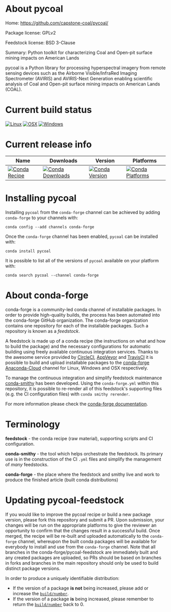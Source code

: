 About pycoal
============

Home: https://github.com/capstone-coal/pycoal/

Package license: GPLv2

Feedstock license: BSD 3-Clause

Summary: Python toolkit for characterizing Coal and Open-pit surface mining impacts on American Lands

pycoal is a Python library for processing hyperspectral imagery from remote sensing devices such
as the Airborne Visible/InfraRed Imaging Spectrometer (AVIRIS) and AVIRIS-Next Generation
enabling scientific analysis of Coal and Open-pit surface mining impacts on American Lands (COAL).


Current build status
====================

[![Linux](https://img.shields.io/circleci/project/github/conda-forge/pycoal-feedstock/master.svg?label=Linux)](https://circleci.com/gh/conda-forge/pycoal-feedstock)
[![OSX](https://img.shields.io/travis/conda-forge/pycoal-feedstock/master.svg?label=macOS)](https://travis-ci.org/conda-forge/pycoal-feedstock)
[![Windows](https://img.shields.io/appveyor/ci/conda-forge/pycoal-feedstock/master.svg?label=Windows)](https://ci.appveyor.com/project/conda-forge/pycoal-feedstock/branch/master)

Current release info
====================

| Name | Downloads | Version | Platforms |
| --- | --- | --- | --- |
| [![Conda Recipe](https://img.shields.io/badge/recipe-pycoal-green.svg)](https://anaconda.org/conda-forge/pycoal) | [![Conda Downloads](https://img.shields.io/conda/dn/conda-forge/pycoal.svg)](https://anaconda.org/conda-forge/pycoal) | [![Conda Version](https://img.shields.io/conda/vn/conda-forge/pycoal.svg)](https://anaconda.org/conda-forge/pycoal) | [![Conda Platforms](https://img.shields.io/conda/pn/conda-forge/pycoal.svg)](https://anaconda.org/conda-forge/pycoal) |

Installing pycoal
=================

Installing `pycoal` from the `conda-forge` channel can be achieved by adding `conda-forge` to your channels with:

```
conda config --add channels conda-forge
```

Once the `conda-forge` channel has been enabled, `pycoal` can be installed with:

```
conda install pycoal
```

It is possible to list all of the versions of `pycoal` available on your platform with:

```
conda search pycoal --channel conda-forge
```


About conda-forge
=================

conda-forge is a community-led conda channel of installable packages.
In order to provide high-quality builds, the process has been automated into the
conda-forge GitHub organization. The conda-forge organization contains one repository
for each of the installable packages. Such a repository is known as a *feedstock*.

A feedstock is made up of a conda recipe (the instructions on what and how to build
the package) and the necessary configurations for automatic building using freely
available continuous integration services. Thanks to the awesome service provided by
[CircleCI](https://circleci.com/), [AppVeyor](https://www.appveyor.com/)
and [TravisCI](https://travis-ci.org/) it is possible to build and upload installable
packages to the [conda-forge](https://anaconda.org/conda-forge)
[Anaconda-Cloud](https://anaconda.org/) channel for Linux, Windows and OSX respectively.

To manage the continuous integration and simplify feedstock maintenance
[conda-smithy](https://github.com/conda-forge/conda-smithy) has been developed.
Using the ``conda-forge.yml`` within this repository, it is possible to re-render all of
this feedstock's supporting files (e.g. the CI configuration files) with ``conda smithy rerender``.

For more information please check the [conda-forge documentation](https://conda-forge.org/docs/).

Terminology
===========

**feedstock** - the conda recipe (raw material), supporting scripts and CI configuration.

**conda-smithy** - the tool which helps orchestrate the feedstock.
                   Its primary use is in the construction of the CI ``.yml`` files
                   and simplify the management of *many* feedstocks.

**conda-forge** - the place where the feedstock and smithy live and work to
                  produce the finished article (built conda distributions)


Updating pycoal-feedstock
=========================

If you would like to improve the pycoal recipe or build a new
package version, please fork this repository and submit a PR. Upon submission,
your changes will be run on the appropriate platforms to give the reviewer an
opportunity to confirm that the changes result in a successful build. Once
merged, the recipe will be re-built and uploaded automatically to the
`conda-forge` channel, whereupon the built conda packages will be available for
everybody to install and use from the `conda-forge` channel.
Note that all branches in the conda-forge/pycoal-feedstock are
immediately built and any created packages are uploaded, so PRs should be based
on branches in forks and branches in the main repository should only be used to
build distinct package versions.

In order to produce a uniquely identifiable distribution:
 * If the version of a package **is not** being increased, please add or increase
   the [``build/number``](https://conda.io/docs/user-guide/tasks/build-packages/define-metadata.html#build-number-and-string).
 * If the version of a package **is** being increased, please remember to return
   the [``build/number``](https://conda.io/docs/user-guide/tasks/build-packages/define-metadata.html#build-number-and-string)
   back to 0.
